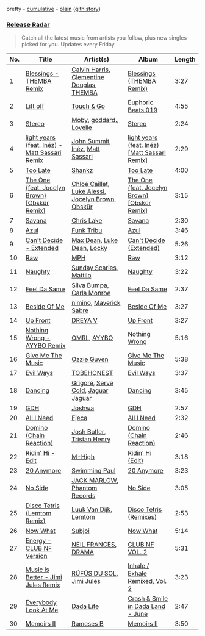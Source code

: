 pretty - [cumulative](/playlists/cumulative/Release%20Radar.md) - [plain](/playlists/plain/37i9dQZEVXbsudmxBFKW7G) ([githistory](https://github.githistory.xyz/vitokorn/spotify-playlist-archive/blob/master/playlists/plain/37i9dQZEVXbsudmxBFKW7G))
### [Release Radar](https://open.spotify.com/playlist/37i9dQZEVXbsudmxBFKW7G)

> Catch all the latest music from artists you follow, plus new singles picked for you. Updates every Friday.

| No. | Title | Artist(s) | Album | Length |
|---|---|---|---|---|
| 1 | [Blessings - THEMBA Remix](https://open.spotify.com/track/3EEWAjhev1Gam6KIU5KR58) | [Calvin Harris](https://open.spotify.com/artist/7CajNmpbOovFoOoasH2HaY), [Clementine Douglas](https://open.spotify.com/artist/4DWuml4Jf6K81b5rAPwMb6), [THEMBA](https://open.spotify.com/artist/64tzIMKX4Npx37YLcNZZNC) | [Blessings (THEMBA Remix)](https://open.spotify.com/album/0BWcK18dPetOiWJNXX7I5e) | 3:27 |
| 2 | [Lift off](https://open.spotify.com/track/5z9ippj0VujHh3ZZiGDyOU) | [Touch & Go](https://open.spotify.com/artist/6g4QFMHc4H90YskTtuVItO) | [Euphoric Beats 019](https://open.spotify.com/album/5x35ayD2x2YpqQw78SekUv) | 4:55 |
| 3 | [Stereo](https://open.spotify.com/track/5ss1W6tV6FuxPaiC1yDHYJ) | [Moby](https://open.spotify.com/artist/3OsRAKCvk37zwYcnzRf5XF), [goddard.](https://open.spotify.com/artist/3yDDYheQFqfhKZXdjFQuuP), [Lovelle](https://open.spotify.com/artist/14zTM1cQHLvPExpqV4HdCx) | [Stereo](https://open.spotify.com/album/6LmzV6rY9jUecyjydmsrDR) | 2:24 |
| 4 | [light years (feat. Inéz) - Matt Sassari Remix](https://open.spotify.com/track/6SsF7XFsX6na9LvbrwVB1x) | [John Summit](https://open.spotify.com/artist/7kNqXtgeIwFtelmRjWv205), [Inéz](https://open.spotify.com/artist/6zBax4hSAI1BJYgwF61EP5), [Matt Sassari](https://open.spotify.com/artist/21dVknSLCsK37cWozWDZZS) | [light years (feat. Inéz) [Matt Sassari Remix]](https://open.spotify.com/album/12sNuJ0eqStNDvQfZtgJb9) | 2:29 |
| 5 | [Too Late](https://open.spotify.com/track/53mNFIZypKLnQlQyw3DKAo) | [Shankz](https://open.spotify.com/artist/7JP8tEVrVknJlA3isvkQjz) | [Too Late](https://open.spotify.com/album/5OpPkKjVdXiRWAoFz42CJd) | 4:00 |
| 6 | [The One (feat. Jocelyn Brown) [Obskür Remix]](https://open.spotify.com/track/0LbwAu16siBMH6jnRPM3Jc) | [Chloé Caillet](https://open.spotify.com/artist/68ywCN6ZpInbcilOfLBa3a), [Luke Alessi](https://open.spotify.com/artist/3Foat3c8Ui3HkvZghZAzQp), [Jocelyn Brown](https://open.spotify.com/artist/2ga5ADaBpljQ3YrCh99ZMq), [Obskür](https://open.spotify.com/artist/29MTNlaVntQaQiDyj8KGwx) | [The One (feat. Jocelyn Brown) [Obskür Remix]](https://open.spotify.com/album/3DDaASK8dwKf2cvJ7pyT0B) | 3:15 |
| 7 | [Savana](https://open.spotify.com/track/6Uz2230ZgSmqQli5SMaIZY) | [Chris Lake](https://open.spotify.com/artist/5Igpc9iLZ3YGtKeYfSrrOE) | [Savana](https://open.spotify.com/album/4NpHeyYNVFia8iB3RFQavH) | 2:30 |
| 8 | [Azul](https://open.spotify.com/track/1KOTY2OVnEgua9eY76WxvT) | [Funk Tribu](https://open.spotify.com/artist/1vK8NnrPlBlF34LaiFX1SK) | [Azul](https://open.spotify.com/album/78gBvcyXKwElhWgNWECcD4) | 3:46 |
| 9 | [Can't Decide - Extended](https://open.spotify.com/track/2aciLwRiSF9dCpPhIau2KC) | [Max Dean](https://open.spotify.com/artist/65TLDWbTJxYASqadmNAxvc), [Luke Dean](https://open.spotify.com/artist/2BhXOZ96YbOdXz8F6HVUw4), [Locky](https://open.spotify.com/artist/5ZwpRQ2GBK8tsd6x45Ngwa) | [Can't Decide (Extended)](https://open.spotify.com/album/1HuLUX6o0wFX6joxVHhs7f) | 5:26 |
| 10 | [Raw](https://open.spotify.com/track/2U9RtZORzcu54vkWI19PIL) | [MPH](https://open.spotify.com/artist/62SCu33InHVq97VaWw3eof) | [Raw](https://open.spotify.com/album/2CJ61dRA06lmlIw8hVvmak) | 3:12 |
| 11 | [Naughty](https://open.spotify.com/track/5bgu3gTNwvi4XaQ2PJTR6z) | [Sunday Scaries](https://open.spotify.com/artist/0PavAVTZWBEpaj4iJdKCyj), [Mattilo](https://open.spotify.com/artist/7gAYkHRXnXtaZk4QMJ5kJC) | [Naughty](https://open.spotify.com/album/0B2n2xI3wgqwBjH2lXa7d6) | 3:22 |
| 12 | [Feel Da Same](https://open.spotify.com/track/5Ajc6oBvDdeO09GlzYFW7f) | [Silva Bumpa](https://open.spotify.com/artist/2dPLkqesvPXpIlP65JoLrf), [Carla Monroe](https://open.spotify.com/artist/4S9LNSZusH3XflT3g32bqB) | [Feel Da Same](https://open.spotify.com/album/4YCC3uBhkoVU0Ku21mM3nx) | 2:37 |
| 13 | [Beside Of Me](https://open.spotify.com/track/58o0HSUXC0oHTU7UvhyWuI) | [nimino](https://open.spotify.com/artist/5x0R3zoC09GMiRJomoexLV), [Maverick Sabre](https://open.spotify.com/artist/0ukgrNYk51TkMQr0f2Br4Q) | [Beside Of Me](https://open.spotify.com/album/2e03J5UadYijtdrdEfBLFL) | 3:27 |
| 14 | [Up Front](https://open.spotify.com/track/74X66DXVuSLDEOp3sR8GFL) | [DREYA V](https://open.spotify.com/artist/4EFAuQI8Ou0bmpf5Vh1P5P) | [Up Front](https://open.spotify.com/album/6eLVBuH7e14JC1pRR09kzP) | 3:27 |
| 15 | [Nothing Wrong - AYYBO Remix](https://open.spotify.com/track/6jwkleGWuLe5gMy78VE6Bp) | [OMRI.](https://open.spotify.com/artist/36jn1T9teX1BHEJYcPoazX), [AYYBO](https://open.spotify.com/artist/0YVquC9RaJLYFNmlJFzkTV) | [Nothing Wrong](https://open.spotify.com/album/6K2eYBkRKd1PigxrMJujNn) | 5:16 |
| 16 | [Give Me The Music](https://open.spotify.com/track/1J5fUB9YyqIba7v8eVDk3V) | [Ozzie Guven](https://open.spotify.com/artist/6VjxkdeZYfc1U2pC3JmwLy) | [Give Me The Music](https://open.spotify.com/album/6daGTMiUaHQG7zdxW5OTbr) | 5:38 |
| 17 | [Evil Ways](https://open.spotify.com/track/62HppB3Pvyz3wDW4WNon7L) | [TOBEHONEST](https://open.spotify.com/artist/5aE4f6qwsXT5hACySkxJQo) | [Evil Ways](https://open.spotify.com/album/20ipFTAdmqHvL0Ev8Y0AlJ) | 3:37 |
| 18 | [Dancing](https://open.spotify.com/track/5u9x7pvd4Kbhhhrpe53pRL) | [Grigoré](https://open.spotify.com/artist/2RemyvxrdxNsB7ycf3rJHX), [Serve Cold](https://open.spotify.com/artist/0jkLg9cCRdKYTay0hte9xm), [Jaguar Jaguar](https://open.spotify.com/artist/2R8sfGkLsBHLRIrJVmR2t4) | [Dancing](https://open.spotify.com/album/6duHhpB251h1h9vSOiMz9n) | 3:45 |
| 19 | [GDH](https://open.spotify.com/track/2PhKn3tXUkx5vHlYM3P4Ob) | [Joshwa](https://open.spotify.com/artist/1PzAgFVk9v8cxn9flrqrv5) | [GDH](https://open.spotify.com/album/0XuC5xsv6jj7zlrO2kUYz2) | 2:57 |
| 20 | [All I Need](https://open.spotify.com/track/0MjPMxUYVZhTQubDHeZErn) | [Ejeca](https://open.spotify.com/artist/0tSC9Vot7WlR1MsLBqQ9HX) | [All I Need](https://open.spotify.com/album/4nJs6836JZHA2Db8lB9qlP) | 2:32 |
| 21 | [Domino (Chain Reaction)](https://open.spotify.com/track/5iUpC2LpNkT08tG7oHGyOd) | [Josh Butler](https://open.spotify.com/artist/0EAlTKO2HfATH766bVH1rX), [Tristan Henry](https://open.spotify.com/artist/6UyRsPqWooGjDexC857b1T) | [Domino (Chain Reaction)](https://open.spotify.com/album/0qx4Qqv7KGIxoRYUufJbo2) | 2:46 |
| 22 | [Ridin' Hi - Edit](https://open.spotify.com/track/4jUFMlOtbZKVdAQCMOMQNM) | [M-High](https://open.spotify.com/artist/5lNjdR9GxHHF3twNE6ayJW) | [Ridin' Hi (Edit)](https://open.spotify.com/album/3ga3qgwNLp7ZAetUGo60J0) | 3:18 |
| 23 | [20 Anymore](https://open.spotify.com/track/3N5tAq8nKHJ7pTwYJ4Fdhr) | [Swimming Paul](https://open.spotify.com/artist/5rEwPEAHq2q1yW3wF4av5s) | [20 Anymore](https://open.spotify.com/album/6IZKflTCERDvRIFGw6oISB) | 3:23 |
| 24 | [No Side](https://open.spotify.com/track/3ztYhfBKBT5nGgJGCD2r1H) | [JACK MARLOW](https://open.spotify.com/artist/5qIDbjJ9VyV3eogXzEA6H3), [Phantom Records](https://open.spotify.com/artist/1dHcunJQkysyrXIhVS7rOE) | [No Side](https://open.spotify.com/album/0GVfHEsn0vQocktKI5S80t) | 3:05 |
| 25 | [Disco Tetris (Lemtom Remix)](https://open.spotify.com/track/6WNMhqishvioE243jq3UlN) | [Luuk Van Dijk](https://open.spotify.com/artist/1KFfk3NtblIJtGEqyiR31t), [Lemtom](https://open.spotify.com/artist/2B9xp0rpwFz5TON2ZSSKEF) | [Disco Tetris (Remixes)](https://open.spotify.com/album/1O0rkvXbsp4ACPRrjDf1O2) | 2:53 |
| 26 | [Now What](https://open.spotify.com/track/3ozfpU9LkRNNX69vzLsy8s) | [Subjoi](https://open.spotify.com/artist/5yP54uGWok9LAIYdH7tz5p) | [Now What](https://open.spotify.com/album/6xVQyHszsq9I3r0ia60pIE) | 5:14 |
| 27 | [Energy - CLUB NF Version](https://open.spotify.com/track/1b2pveMkTkmbth3m7dBsC7) | [NEIL FRANCES](https://open.spotify.com/artist/587PA35pRGL1JwQr6idJbb), [DRAMA](https://open.spotify.com/artist/7LvvNoUPwTZpgXDWBRrfHg) | [CLUB NF VOL. 2](https://open.spotify.com/album/0ZsHXlvkVoUt2ZAaF6yH68) | 5:31 |
| 28 | [Music is Better - Jimi Jules Remix](https://open.spotify.com/track/1EADYfXXKHtjrHmcx7ttYJ) | [RÜFÜS DU SOL](https://open.spotify.com/artist/5Pb27ujIyYb33zBqVysBkj), [Jimi Jules](https://open.spotify.com/artist/6RsLLSkSTcL4YrvgRcBTQd) | [Inhale / Exhale Remixed, Vol. 2](https://open.spotify.com/album/1AonxwXjN8rALKh1tfLgg6) | 3:23 |
| 29 | [Everybody Look At Me](https://open.spotify.com/track/4THXn2a3vSTGWF5503wAzc) | [Dada Life](https://open.spotify.com/artist/00sAT5YX8W3xNd1EuqyHw9) | [Crash & Smile in Dada Land - June](https://open.spotify.com/album/4jaMxdlbw8cxDXgabokG3X) | 2:47 |
| 30 | [Memoirs II](https://open.spotify.com/track/6DZcxAUtQYsOfNUHaIyiNq) | [Rameses B](https://open.spotify.com/artist/06EfEcjc0vdvI6VNL0soIO) | [Memoirs II](https://open.spotify.com/album/0X4XXmtPmaM2jAaLcCWIFP) | 3:50 |